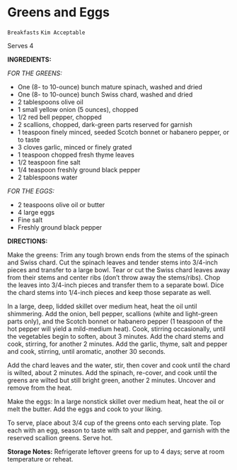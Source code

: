 # Greens and Eggs

`Breakfasts` `Kim Acceptable`

Serves 4

**INGREDIENTS:**

_FOR THE GREENS:_

- One (8- to 10-ounce) bunch mature spinach, washed and dried
- One (8- to 10-ounce) bunch Swiss chard, washed and dried
- 2 tablespoons olive oil
- 1 small yellow onion (5 ounces), chopped
- 1/2 red bell pepper, chopped
- 2 scallions, chopped, dark-green parts reserved for garnish
- 1 teaspoon finely minced, seeded Scotch bonnet or habanero pepper, or to taste
- 3 cloves garlic, minced or finely grated
- 1 teaspoon chopped fresh thyme leaves
- 1/2 teaspoon fine salt
- 1/4 teaspoon freshly ground black pepper
- 2 tablespoons water

_FOR THE EGGS:_

- 2 teaspoons olive oil or butter
- 4 large eggs
- Fine salt
- Freshly ground black pepper

**DIRECTIONS:**

Make the greens: Trim any tough brown ends from the stems of the spinach and Swiss chard. Cut the spinach leaves and tender stems into 3/4-inch pieces and transfer to a large bowl. Tear or cut the Swiss chard leaves away from their stems and center ribs (don’t throw away the stems/ribs). Chop the leaves into 3/4-inch pieces and transfer them to a separate bowl. Dice the chard stems into 1/4-inch pieces and keep those separate as well.

In a large, deep, lidded skillet over medium heat, heat the oil until shimmering. Add the onion, bell pepper, scallions (white and light-green parts only), and the Scotch bonnet or habanero pepper (1 teaspoon of the hot pepper will yield a mild-medium heat). Cook, stirring occasionally, until the vegetables begin to soften, about 3 minutes. Add the chard stems and cook, stirring, for another 2 minutes. Add the garlic, thyme, salt and pepper and cook, stirring, until aromatic, another 30 seconds. 

Add the chard leaves and the water, stir, then cover and cook until the chard is wilted, about 2 minutes. Add the spinach, re-cover, and cook until the greens are wilted but still bright green, another 2 minutes. Uncover and remove from the heat.

Make the eggs: In a large nonstick skillet over medium heat, heat the oil or melt the butter. Add the eggs and cook to your liking. 

To serve, place about 3/4 cup of the greens onto each serving plate. Top each with an egg, season to taste with salt and pepper, and garnish with the reserved scallion greens. Serve hot.

**Storage Notes:** Refrigerate leftover greens for up to 4 days; serve at room temperature or reheat.
